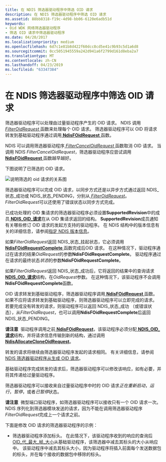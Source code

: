 ```yaml
---
title: 在 NDIS 筛选器驱动程序中筛选 OID 请求
description: 在 NDIS 筛选器驱动程序中筛选 OID 请求
ms.assetid: 88bb8318-f19c-4d98-bb06-6120e6adb51d
keywords:
- Oid WDK 网络筛选器驱动程序
- 筛选 OID 请求中筛选器驱动程序
ms.date: 04/20/2017
ms.localizationpriority: medium
ms.openlocfilehash: 6d7c1e81b8d422f60dcc8cd5e41c9b93c5d1a6d8
ms.sourcegitcommit: 0cc5051945559a242d941a6f2799d161d8eba2a7
ms.translationtype: MT
ms.contentlocale: zh-CN
ms.lasthandoff: 04/23/2019
ms.locfileid: "63347384"
---
```

# <a name="filtering-oid-requests-in-an-ndis-filter-driver"></a>在 NDIS 筛选器驱动程序中筛选 OID 请求





筛选器驱动程序可以处理由过量驱动程序产生的 OID 请求。 NDIS 调用[ *FilterOidRequest* ](https://msdn.microsoft.com/library/windows/hardware/ff549954)函数来处理每个 OID 请求。 筛选器驱动程序可以 OID 将请求转发到基础驱动程序通过调用[ **NdisFOidRequest** ](https://msdn.microsoft.com/library/windows/hardware/ff561830)函数。

NDIS 可以调用筛选器驱动程序[ *FilterCancelOidRequest* ](https://msdn.microsoft.com/library/windows/hardware/ff549911)函数取消 OID 请求。 当调用 NDIS *FilterCancelOidRequest*，筛选器驱动程序应尝试调用[ **NdisFOidRequest** ](https://msdn.microsoft.com/library/windows/hardware/ff561830)函数越早越好。

下图说明了已筛选的 OID 请求。

![说明筛选的 oid 请求的关系图](images/requestfilter.png)

筛选器驱动程序可以完成 OID 请求，以同步方式还是以异步方式通过返回 NDIS\_状态\_成功或 NDIS\_状态\_PENDING，分别从[ *FilterOidRequest*](https://msdn.microsoft.com/library/windows/hardware/ff549954)。 *FilterOidRequest*可以还使用了错误状态以同步方式完成。

已成功处理的 OID 集请求的筛选器驱动程序必须设置**SupportedRevision**中的成员[ **NDIS\_OID\_请求**](https://msdn.microsoft.com/library/windows/hardware/ff566710)在从 OID 集请求返回的结构。 **SupportedRevision**成员通知有关哪些修订 OID 请求的发起方支持的驱动程序。 在 NDIS 结构中的版本信息有关的详细信息，请参阅[指定 NDIS 版本信息](specifying-ndis-version-information.md)。

如果*FilterOidRequest*返回 NDIS\_状态\_挂起状态，它必须调用[ **NdisFOidRequestComplete** ](https://msdn.microsoft.com/library/windows/hardware/ff561833)函数完成后OID 请求。 在这种情况下，驱动程序通过在请求的结果*OidRequest*的参数**NdisFOidRequestComplete**。 驱动程序通过在请求的最终状态*状态*的参数**NdisFOidRequestComplete**。

如果*FilterOidRequest*返回 NDIS\_状态\_成功后，它将返回的结果中的查询请求[ **NDIS\_OID\_请求**](https://msdn.microsoft.com/library/windows/hardware/ff566710)结构，在*OidRequest*参数。 在这种情况下，该驱动程序不会调用**NdisFOidRequestComplete**函数。

OID 请求转发到基础驱动程序，筛选器驱动程序调用[ **NdisFOidRequest** ](https://msdn.microsoft.com/library/windows/hardware/ff561830)函数。 如果不应将请求转发到基础驱动程序，则筛选器驱动程序可以立即完成的请求。 若要完成没有转发的请求，则驱动程序可以返回 NDIS\_状态\_成功 （或错误状态），从*FilterOidRequest*，也可以调用**NdisFOidRequestComplete**后返回 NDIS\_状态\_PENDING。

**请注意**  驱动程序调用之前[ **NdisFOidRequest**](https://msdn.microsoft.com/library/windows/hardware/ff561830)，该驱动程序必须分配[ **NDIS\_OID\_请求**](https://msdn.microsoft.com/library/windows/hardware/ff566710)结构，并将请求信息传输到新的结构，通过调用[ **NdisAllocateCloneOidRequest**](https://msdn.microsoft.com/library/windows/hardware/ff560706)。

 

转发的请求将继续由筛选器驱动程序发起的请求相同。 有关详细信息，请参阅[NDIS 筛选器驱动程序从生成 OID 请求](generating-oid-requests-from-an-ndis-filter-driver.md)。

基础驱动程序完成转发的请求后，筛选器驱动程序可以修改该响应，如有必要，并将其传递给过量驱动程序。

筛选器驱动程序可以接收来自过量驱动程序中时的 OID 请求*正在重新启动*，*运行*，*暂停*，或者*已暂停*状态。

**请注意**  微型端口驱动程序，如筛选器驱动程序可以接收只有一个 OID 请求一次。 NDIS 序列化到筛选器模块发送的请求，因为不能在调用筛选器驱动程序*FilterOidRequest*完成上一个请求之前。

 

下面是修改 OID 请求的筛选器驱动程序的示例：

-   筛选器驱动程序添加标头。 在此情况下，该驱动程序收到的响应的查询后[OID\_代\_最大\_帧\_大小](https://msdn.microsoft.com/library/windows/hardware/ff569598)从基础驱动程序，该筛选器中减去其标头的大小从响应中。 该驱动程序中减去其标头大小，因为驱动程序将插入前面每个发送数据包的标头，并在每个接收的数据包中移除的标头。

 

 





